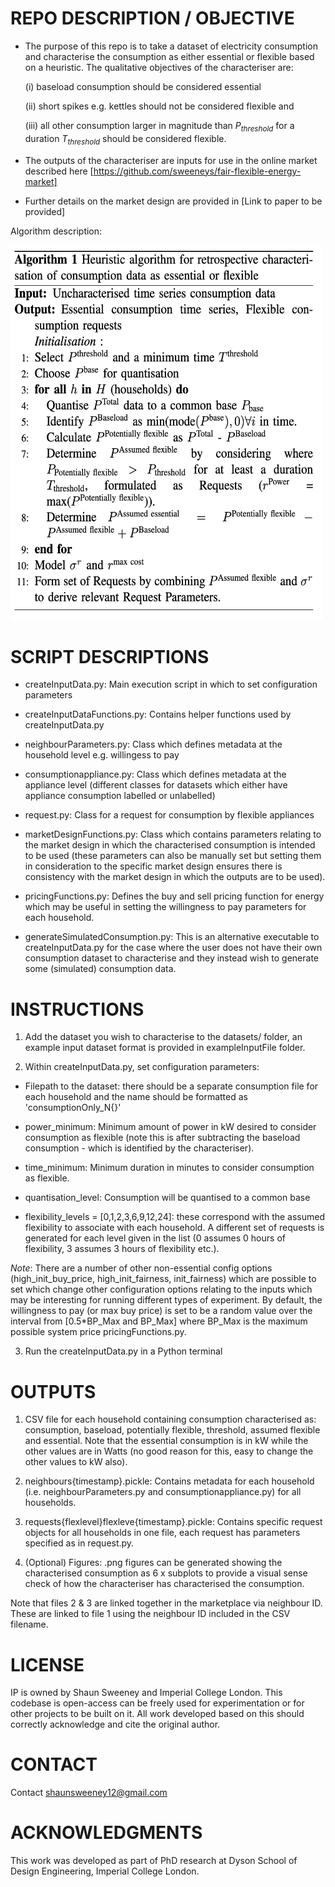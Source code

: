 
# REPO DESCRIPTION / OBJECTIVE 

- The purpose of this repo is to take a dataset of electricity consumption and characterise the consumption as either essential or flexible based on a heuristic. The qualitative objectives of the characteriser are:

    (i) baseload consumption should be considered essential

    (ii) short spikes e.g. kettles should not be considered flexible and

    (iii) all other consumption larger in magnitude than $P_{threshold}$ for a duration $T_{threshold}$ should be considered flexible.

- The outputs of the characteriser are inputs for use in the online market described here [https://github.com/sweeneys/fair-flexible-energy-market]

- Further details on the market design are provided in [Link to paper to be provided]

Algorithm description:

<img src="img/algorithm.png" width="500" height="600">
  

# SCRIPT DESCRIPTIONS 

- createInputData.py: Main execution script in which to set configuration parameters

- createInputDataFunctions.py: Contains helper functions used by createInputData.py

- neighbourParameters.py: Class which defines metadata at the household level e.g. willingess to pay

- consumptionappliance.py: Class which defines metadata at the appliance level (different classes for datasets which either have appliance consumption labelled or unlabelled)

- request.py: Class for a request for consumption by flexible appliances

- marketDesignFunctions.py: Class which contains parameters relating to the market design in which the characterised consumption is intended to be used (these parameters can also be manually set but setting them in consideration to the specific market design ensures there is consistency with the market design in which the outputs are to be used).

- pricingFunctions.py: Defines the buy and sell pricing function for energy which may be useful in setting the willingness to pay parameters for each household.

- generateSimulatedConsumption.py: This is an alternative executable to createInputData.py for the case where the user does not have their own consumption dataset to characterise and they instead wish to generate some (simulated) consumption data.  
  
  

# INSTRUCTIONS 

1. Add the dataset you wish to characterise to the datasets/ folder, an example input dataset format is provided in exampleInputFile folder.

  
2. Within createInputData.py, set configuration parameters:

- Filepath to the dataset: there should be a separate consumption file for each household and the name should be formatted as 'consumptionOnly_N{}'

- power_minimum: Minimum amount of power in kW desired to consider consumption as flexible (note this is after subtracting the baseload consumption - which is identified by the characteriser).

- time_minimum: Minimum duration in minutes to consider consumption as flexible.

- quantisation_level: Consumption will be quantised to a common base

- flexibility_levels = [0,1,2,3,6,9,12,24]: these correspond with the assumed flexibility to associate with each household. A different set of requests is generated for each level given in the list (0 assumes 0 hours of flexibility, 3 assumes 3 hours of flexibility etc.).



*Note*: There are a number of other non-essential config options (high_init_buy_price, high_init_fairness, init_fairness) which are possible to set which change other configuration options relating to the inputs which may be interesting for running different types of experiment. By default, the willingness to pay (or max buy price) is set to be a random value over the interval from [0.5*BP_Max and BP_Max] where BP_Max is the maximum possible system price pricingFunctions.py.


3. Run the createInputData.py in a Python terminal
  
  

# OUTPUTS 

1. CSV file for each household containing consumption characterised as: consumption, baseload, potentially flexible, threshold, assumed flexible and essential. Note that the essential consumption is in kW while the other values are in Watts (no good reason for this, easy to change the other values to kW also).

2. neighbours{timestamp}.pickle: Contains metadata for each household (i.e. neighbourParameters.py and consumptionappliance.py) for all households.

3. requests{flexlevel}flexleve{timestamp}.pickle: Contains specific request objects for all households in one file, each request has parameters specified as in request.py.

4. (Optional) Figures: .png figures can be generated showing the characterised consumption as 6 x subplots to provide a visual sense check of how the characteriser has characterised the consumption.


Note that files 2 & 3 are linked together in the marketplace via neighbour ID. These are linked to file 1 using the neighbour ID included in the CSV filename.


# LICENSE
IP is owned by Shaun Sweeney and Imperial College London. This codebase is open-access can be freely used for experimentation or for other projects to be built on it. All work developed based on this should correctly acknowledge and cite the original author. 


# CONTACT
Contact shaunsweeney12@gmail.com


# ACKNOWLEDGMENTS
This work was developed as part of PhD research at Dyson School of Design Engineering, Imperial College London. 



 
